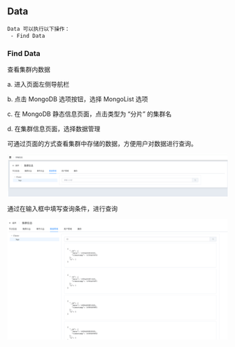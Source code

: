 ## Data

```
Data 可以执行以下操作：
 - Find Data
```

### Find Data

查看集群内数据

a. 进入页面左侧导航栏

b. 点击 MongoDB 选项按钮，选择 MongoList 选项

c. 在 MongoDB 静态信息页面，点击类型为 “分片” 的集群名

d. 在集群信息页面，选择数据管理

可通过页面的方式查看集群中存储的数据，方便用户对数据进行查询。

![image-20220722143421503](../../../../Images/MongoDB_Sharding_Data.png)



通过在输入框中填写查询条件，进行查询

![image-20220722143326235](../../../../Images/MongoDB_Sharding_Data2.png)